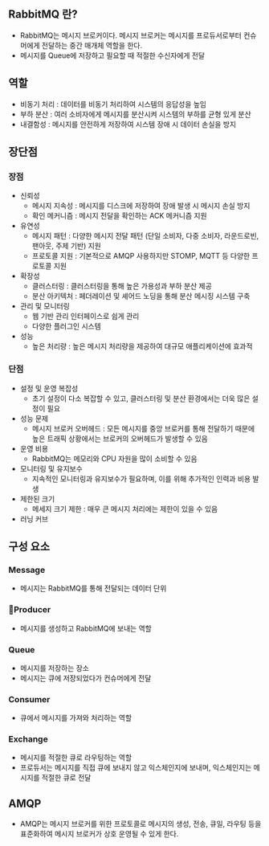 ## RabbitMQ 란?

- RabbitMQ는 메시지 브로커이다. 메시지 브로커는 메시지를 프로듀서로부터 컨슈머에게 전달하는 중간 매개체 역할을 한다.
- 메시지를 Queue에 저장하고 필요할 때 적절한 수신자에게 전달

## 역할

- 비동기 처리 : 데이터를 비동기 처리하여 시스템의 응답성을 높임
- 부하 분산 : 여러 소비자에게 메시지를 분산시켜 시스템의 부하를 균형 있게 분산
- 내결함성 : 메시지를 안전하게 저장하여 시스템 장애 시 데이터 손실을 방지

## 장단점

### 장점

- 신뢰성
	- 메시지 지속성 : 메시지를 디스크에 저장하여 장애 발생 시 메시지 손실 방지
	- 확인 메커니즘 : 메시지 전달을 확인하는 ACK 메커니즘 지원
- 유연성
	- 메시지 패턴 : 다양한 메시지 전달 패턴 (단일 소비자, 다중 소비자, 라운드로빈, 팬아웃, 주제 기반) 지원
	- 프로토콜 지원 : 기본적으로 AMQP 사용하지만 STOMP, MQTT 등 다양한 프로토콜 지원
- 확장성
	- 클러스터링 : 클러스터링을 통해 높은 가용성과 부하 분산 제공
	- 분산 아키텍처 : 페더레이션 및 셰어드 노딩을 통해 분산 메시징 시스템 구축
- 관리 및 모니터링
	- 웹 기반 관리 인터페이스로 쉽게 관리
	- 다양한 플러그인 시스템
- 성능
	- 높은 처리량  : 높은 메시지 처리량을 제공하여 대규모 애플리케이션에 효과적

### 단점

- 설정 및 운영 복잡성
	- 초기 설정이 다소 복잡할 수 있고, 클러스터링 및 분산 환경에서는 더욱 많은 설정이 필요
- 성능 문제
	- 메시지 브로커 오버헤드 : 모든 메시지를 중앙 브로커를 통해 전달하기 때문에 높은 트래픽 상황에서는 브로커의 오버헤드가 발생할 수 있음
- 운영 비용
	- RabbitMQ는 메모리와 CPU 자원을 많이 소비할 수 있음
- 모니터링 및 유지보수
	- 지속적인 모니터링과 유지보수가 필요하며, 이를 위해 추가적인 인력과 비용 발생
- 제한된 크기
	- 메세지 크기 제한 : 매우 큰 메시지 처리에는 제한이 있을 수 있음
- 러닝 커브

## 구성 요소

### Message

- 메시지는 RabbitMQ를 통해 전달되는 데이터 단위

### Producer

- 메시지를 생성하고 RabbitMQ에 보내는 역할

### Queue

- 메시지를 저장하는 장소
- 메시지는 큐에 저장되었다가 컨슈머에게 전달

### Consumer

- 큐에서 메시지를 가져와 처리하는 역할

### Exchange

- 메시지를 적절한 큐로 라우팅하는 역할
- 프로듀서는 메시지를 직접 큐에 보내지 않고 익스체인지에 보내며, 익스체인지는 메시지를 적절한 큐로 전달

## AMQP

- AMQP는 메시지 브로커를 위한 프로토콜로 메시지의 생성, 전송, 큐일, 라우팅 등을 표준화하여 메시지 브로커가 상호 운영될 수 있게 한다.

